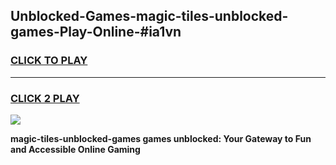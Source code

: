 
## Unblocked-Games-magic-tiles-unblocked-games-Play-Online-#ia1vn
<h3>
<a href="https://premium.freeplayer.one?title=magic-tiles-unblocked-games&ref=24F">CLICK TO PLAY</a></h3>
<hr>

<h3>
<a href="https://premium.freeplayer.one?title=magic-tiles-unblocked-games&ref=24F">CLICK 2 PLAY</a>
  
</h3>

<a href="https://premium.freeplayer.one?title=magic-tiles-unblocked-games&ref=24F/"><img src="https://clearcache.store/games.png"></a>


**magic-tiles-unblocked-games games unblocked: Your Gateway to Fun and Accessible Online Gaming**
